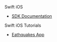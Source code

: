 Swift iOS

* [SDK Documentation](https://developer.apple.com/documentation/ios-ipados-release-notes)

Swift iOS Tutorials

* [Eathquakes App](https://developer.apple.com/tutorials/app-dev-training/getting-started-with-earthquakes)
